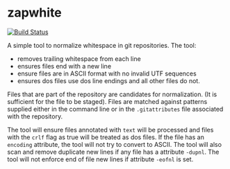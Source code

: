 # zapwhite

[![Build Status](https://secure.travis-ci.org/realityforge/zapwhite.png?branch=master)](http://travis-ci.org/realityforge/zapwhite)

A simple tool to normalize whitespace in git repositories. The tool:

* removes trailing whitespace from each line
* ensures files end with a new line
* ensure files are in ASCII format with no invalid UTF sequences
* ensures dos files use dos line endings and all other files do not.

Files that are part of the repository are candidates for normalization.
(It is sufficient for the file to be staged). Files are matched against
patterns supplied either in the command line or in the `.gitattributes`
file associated with the repository.

The tool will ensure files annotated with `text` will be processed and
files with the `crlf` flag as true will be treated as dos files. If the
file has an `encoding` attribute, the tool will not try to convert to
ASCII. The tool will also scan and remove duplicate new lines if any file
has a attribute `-dupnl`. The tool will not enforce end of file new
lines if attribute `-eofnl` is set.
